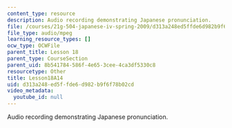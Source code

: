 ```yaml
---
content_type: resource
description: Audio recording demonstrating Japanese pronunciation.
file: /courses/21g-504-japanese-iv-spring-2009/d313a248ed5ffde6d982b9f6f78b02cd_Lesson18A14.mp3
file_type: audio/mpeg
learning_resource_types: []
ocw_type: OCWFile
parent_title: Lesson 18
parent_type: CourseSection
parent_uid: 8b541784-586f-4e65-3cee-4ca3df5330c8
resourcetype: Other
title: Lesson18A14
uid: d313a248-ed5f-fde6-d982-b9f6f78b02cd
video_metadata:
  youtube_id: null
---
```

Audio recording demonstrating Japanese pronunciation.

